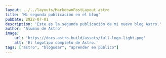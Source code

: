 ```yaml
---
layout: ../../layouts/MarkdownPostLayout.astro
title: 'Mi segunda publicación en el blog'
pubDate: 2022-07-01
description: 'Este es la segunda publicación de mi nuevo blog Astro.'
author: 'Alumno de Astro'
image:
    url: 'https://docs.astro.build/assets/full-logo-light.png'
    alt: 'El logotipo completo de Astro.'
tags: ["astro", "bloguear", "aprender en público"]
---
```

 